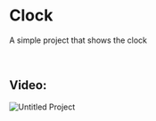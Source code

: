 # Clock
A simple project that shows the clock

<br>

## Video:

![Untitled Project](https://github.com/bardlur/Clock/assets/138980378/83ae8251-4ad2-4c7c-bf98-ef60ce020212)
